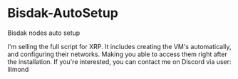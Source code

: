 # Bisdak-AutoSetup
Bisdak nodes auto setup

I'm selling the full script for XRP. It includes creating the VM's automatically, and configuring their networks. Making you able to access them right after the installation. If you're interested, you can contact me on Discord via user: lilmond
